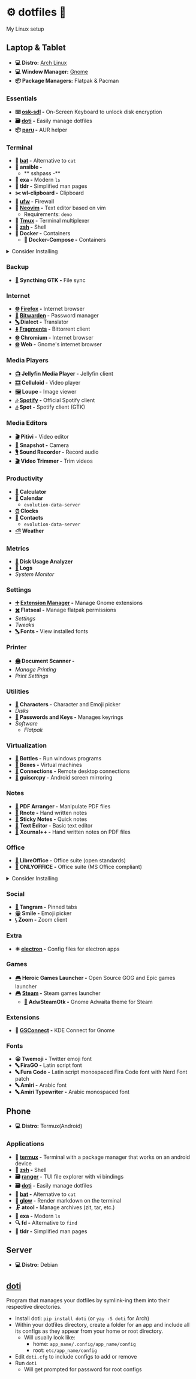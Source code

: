 # ⚙️ dotfiles 🔧

My Linux setup


## Laptop & Tablet

- **💻 Distro:** [Arch Linux](arch-linux)
- **💻 Window Manager:** [Gnome](gnome)
- **📦️ Package Managers:** Flatpak & Pacman

### Essentials

- **⌨️ [osk-sdl](osk-sdl) -** On-Screen Keyboard to unlock disk encryption
- **🗃️ [doti](doti) -** Easily manage dotfiles
- **📦️ [paru](paru) -** AUR helper

### Terminal

- **📄 [bat](bat) -** Alternative to `cat`
- **🔨 ansible -**
  - ** sshpass -**
- **📂 exa -** Modern `ls`
- **📖 tldr -** Simplified man pages
- **✂️ wl-clipboard -** Clipboard
- **🧱 [ufw](ufw) -** Firewall
- **📝 [Neovim](neovim) -** Text editor based on vim
  - Requirements: `deno`
- **🔳 [Tmux](tmux) -** Terminal multiplexer
- **🐚 [zsh](zsh) -** Shell
- **🐳 Docker -** Containers
  - **🐳 Docker-Compose -** Containers

<details>
  <summary>Consider Installing</summary>

- **🌟 [glow](glow) -** Render markdown on the terminal
- **#️⃣ gh -** CLI tool to manage github
- **🔍 fd -** Alternative to `find`
- **🗄️ [duf](https://github.com/muesli/duf) -** `df` alternative
- **🔎 [fzf](https://github.com/junegunn/fzf) -** CLI fuzzy finder
- **🤬 [The Fuck](https://github.com/nvbn/thefuck) -** Corrects last console command
- **🌳 [broot](https://github.com/Canop/broot) -** a usable `tree`
</details>

### Backup

- **[🔄](https://flathub.org/apps/me.kozec.syncthingtk) Syncthing GTK -** File sync

### Internet

- **[🌐](https://flathub.org/apps/org.mozilla.firefox) [Firefox](firefox) -** Internet browser
- **[🔐](https://flathub.org/apps/com.bitwarden.desktop) [Bitwarden](bitwarden) -** Password manager
- **[🔤](https://flathub.org/apps/app.drey.Dialect) Dialect -** Translator
- **[⬇️](https://flathub.org/apps/de.haeckerfelix.Fragments) [Fragments](fragments) -** Bittorrent client
- **[🌐](https://flathub.org/apps/org.chromium.Chromium) Chromium -** Internet browser
- **[🌐](https://flathub.org/apps/org.gnome.Epiphany) Web -** Gnome's internet browser


### Media Players

- **[📺️](https://flathub.org/apps/com.github.iwalton3.jellyfin-media-player) Jellyfin Media Player -** Jellyfin client
- **[🎞️](https://flathub.org/apps/io.github.celluloid_player.Celluloid) Celluloid -** Video player
- **[🖼️](https://flathub.org/apps/org.gnome.Loupe) Loupe -** Image viewer
- **[🎶](https://flathub.org/apps/com.spotify.Client) [Spotify](spotify) -** Official Spotify client
- **[🎶](https://flathub.org/apps/dev.alextren.Spot) Spot -** Spotify client (GTK)

### Media Editors

- **[🎬️](https://flathub.org/apps/org.pitivi.Pitivi) Pitivi -** Video editor
- **[📸](https://flathub.org/apps/org.gnome.Snapshot) Snapshot -** Camera
- **[🎙️](https://flathub.org/apps/org.gnome.SoundRecorder) Sound Recorder -** Record audio
- **[🎬️](https://flathub.org/apps/org.gnome.gitlab.YaLTeR.VideoTrimmer) Video Trimmer -** Trim videos

### Productivity

- **[🧮](https://flathub.org/apps/org.gnome.Calculator) Calculator**
- **[📅](https://flathub.org/apps/org.gnome.Calendar) Calendar**
  - `evolution-data-server`
- **[⏰](https://flathub.org/apps/org.gnome.Clocks) Clocks**
- **[📇](https://flathub.org/apps/org.gnome.Contacts) Contacts**
  - `evolution-data-server`
- **[⛅](https://flathub.org/apps/org.gnome.Weather) Weather**

### Metrics
- **[💽](https://flathub.org/apps/org.gnome.baobab) Disk Usage Analyzer**
- **[📜](https://flathub.org/apps/org.gnome.Logs) Logs**
- *System Monitor*

### Settings
- **[➕](https://flathub.org/apps/com.mattjakeman.ExtensionManager) [Extension Manager](gnome/README.md#Extensions) -** Manage Gnome extensions
- **[✖️](https://flathub.org/apps/com.github.tchx84.Flatseal) Flatseal -** Manage flatpak permissions
- *Settings*
- *Tweaks*
- **[🔤](https://flathub.org/apps/org.gnome.font-viewer) Fonts -** View installed fonts

### Printer
- **[🖨️](https://flathub.org/apps/org.gnome.SimpleScan) Document Scanner -**
- *Manage Printing*
- *Print Settings*


### Utilities
- **[🔣](https://flathub.org/apps/org.gnome.Characters) Characters -** Character and Emoji picker
- *Disks*
- **[🔐](https://flathub.org/apps/org.gnome.seahorse.Application) Passwords and Keys -** Manages keyrings
- *Software*
  - *Flatpak*

### Virtualization
- **[🍾](https://flathub.org/apps/com.usebottles.bottles) Bottles -** Run windows programs
- **[🔳](https://flathub.org/apps/org.gnome.Boxes) Boxes -** Virtual machines
- **[🔗](https://flathub.org/apps/org.gnome.Connections) Connections -** Remote desktop connections
- **[📱](https://github.com/srevinsaju/guiscrcpy) guiscrcpy -** Android screen mirroring

### Notes

- **[📄](https://flathub.org/apps/com.github.jeromerobert.pdfarranger) PDF Arranger -** Manipulate PDF files
- **[📝](https://flathub.org/apps/com.github.flxzt.rnote) Rnote -** Hand written notes
- **[📄](https://flathub.org/apps/com.vixalien.sticky) Sticky Notes -** Quick notes
- **[📄](https://flathub.org/apps/org.gnome.TextEditor) Text Editor -** Basic text editor
- **[📝](https://flathub.org/apps/com.github.xournalpp.xournalpp) Xournal++ -** Hand written notes on PDF files

### Office

- **[📄](https://flathub.org/apps/org.libreoffice.LibreOffice) LibreOffice -** Office suite (open standards)
- **[📄](https://flathub.org/apps/org.onlyoffice.desktopeditors) ONLYOFFICE -** Office suite (MS Office compliant)

<details>
  <summary>Consider Installing</summary>

- **[📄]() Calligra -** Office suite
</details>

### Social

- **[💬](https://flathub.org/apps/re.sonny.Tangram) Tangram -** Pinned tabs
- **[😀](https://flathub.org/apps/it.mijorus.smile) Smile -** Emoji picker
- **[📞](https://flathub.org/apps/us.zoom.Zoom) Zoom -** Zoom client

### Extra

- **⚛️ [electron](electron) -** Config files for electron apps

### Games

- **[🎮](https://flathub.org/apps/com.heroicgameslauncher.hgl) Heroic Games Launcher -** Open Source GOG and Epic games launcher
- **[🎮](https://flathub.org/apps/com.valvesoftware.Steam) [Steam](steam) -** Steam games launcher
  - **[🎨](https://flathub.org/apps/io.github.Foldex.AdwSteamGtk) AdwSteamGtk -** Gnome Adwaita theme for Steam

### Extensions

- **📱 [GSConnect](gsconnect) -** KDE Connect for Gnome

### Fonts

- **😀 Twemoji -** Twitter emoji font
- **🔤 FiraGO -** Latin script font
- **🔤 Fura Code -** Latin script monospaced Fira Code font with Nerd Font patch
- **🔤 Amiri -** Arabic font
- **🔤 Amiri Typewriter -** Arabic monospaced font

## Phone

- **💻 Distro:** Termux(Android)

### Applications

- **📱 [termux](termux) -** Terminal with a package manager that works on an android device
- **🐚 [zsh](zsh) -** Shell
- **🗃 [ranger](ranger) -** TUI file explorer with vi bindings
- **🗃️ [doti](doti) -** Easily manage dotfiles
- **📄 [bat](bat) -** Alternative to `cat`
- **🌟 [glow](glow) -** Render markdown on the terminal
- **🗜 atool -** Manage archives (zit, tar, etc.)
- **📂 exa -** Modern `ls`
- **🔍 fd -** Alternative to `find`
- **📖 tldr -** Simplified man pages

## Server

- **💻 Distro:** Debian

## [doti](https://github.com/ghassan0/doti)

Program that manages your dotfiles by symlink-ing them into their respective directories.

- Install doti: `pip install doti` (or `yay -S doti` for Arch)
- Within your dotfiles directory, create a folder for an app and include all its configs as they appear from your home or root directory.
  - Will usually look like:
    - home: `app_name/.config/app_name/config`
    - root: `etc/app_name/config`
- Edit `doti.cfg` to include configs to add or remove
- Run `doti`
  - Will get prompted for password for root configs

